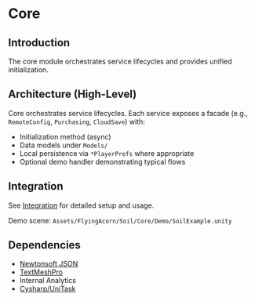 # Core

## Introduction

The core module orchestrates service lifecycles and provides unified initialization.

## Architecture (High-Level)

Core orchestrates service lifecycles. Each service exposes a facade (e.g., `RemoteConfig`, `Purchasing`, `CloudSave`) with:
- Initialization method (async)
- Data models under `Models/`
- Local persistence via `*PlayerPrefs` where appropriate
- Optional demo handler demonstrating typical flows

## Integration

See [Integration](Integration.md) for detailed setup and usage.

Demo scene: `Assets/FlyingAcorn/Soil/Core/Demo/SoilExample.unity`

## Dependencies
* [Newtonsoft JSON](https://docs.unity3d.com/Packages/com.unity.nuget.newtonsoft-json@3.2/manual/index.html)
* [TextMeshPro](https://docs.unity3d.com/Packages/com.unity.ugui@2.0/manual/TextMeshPro/index.html)
* Internal Analytics
* <a href="https://github.com/Cysharp/UniTask" target="_blank">Cysharp/UniTask</a>
